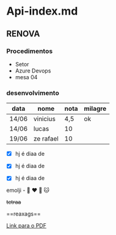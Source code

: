 # Api-index.md
## RENOVA
### Procedimentos
- Setor 
- Azure Devops
- mesa 04


### desenvolvimento

 <!-- ![jornal](foto) -->


data|nome|nota|milagre
---|---|---|---
14/06|vinicius|4,5|ok
14/06| lucas| 10
19/06| ze rafael| 10


<!--![acese meu git](link)-->


- [x] hj é diaa de 
- [x] hj é diaa de 
- [x] hj é diaa de 


emolji - :snake: :heart: :rocket: :cat: 

~~tetraa~~

==reaxags==

<!--![chapeuzinho](<api-index.md>){ type=application/pdf }-->
>
<!--![Alt text](<assets/chapeuzinho-vermelho-conto-ilustrado.pdf>){ type=application/pdf style="min-height:25vh;width:100%" }-->

<!-- o pdf esta sendo atribuido ao link -->

[Link para o PDF][def]


[def]: assets/seu-arquivo.pdf